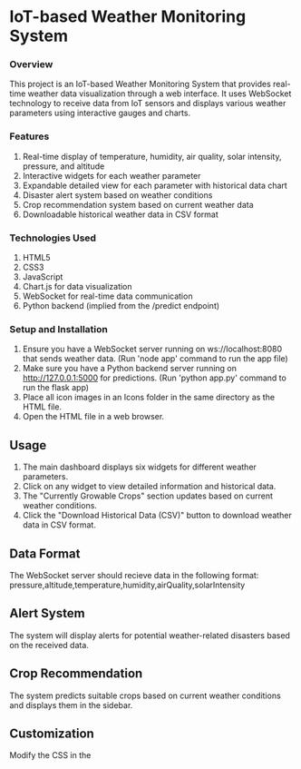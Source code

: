 # IoT-based Weather Monitoring System

### Overview

This project is an IoT-based Weather Monitoring System that provides real-time weather data visualization through a web interface. It uses WebSocket technology to receive data from IoT sensors and displays various weather parameters using interactive gauges and charts.

### Features

1. Real-time display of temperature, humidity, air quality, solar intensity, pressure, and altitude
2. Interactive widgets for each weather parameter
3. Expandable detailed view for each parameter with historical data chart
4. Disaster alert system based on weather conditions
5. Crop recommendation system based on current weather data
6. Downloadable historical weather data in CSV format

### Technologies Used

1. HTML5
2. CSS3
3. JavaScript
4. Chart.js for data visualization
5. WebSocket for real-time data communication
6. Python backend (implied from the /predict endpoint)

### Setup and Installation

1. Ensure you have a WebSocket server running on ws://localhost:8080 that sends weather data. (Run 'node app' command to run the app file)
2. Make sure you have a Python backend server running on http://127.0.0.1:5000 for predictions. (Run 'python app.py' command to run the flask app)
3. Place all icon images in an Icons folder in the same directory as the HTML file.
4. Open the HTML file in a web browser. 

## Usage

1. The main dashboard displays six widgets for different weather parameters.
2. Click on any widget to view detailed information and historical data.
3. The "Currently Growable Crops" section updates based on current weather conditions.
4. Click the "Download Historical Data (CSV)" button to download weather data in CSV format.

## Data Format

The WebSocket server should recieve data in the following format:
pressure,altitude,temperature,humidity,airQuality,solarIntensity

## Alert System

The system will display alerts for potential weather-related disasters based on the received data.

## Crop Recommendation

The system predicts suitable crops based on current weather conditions and displays them in the sidebar.

## Customization

Modify the CSS in the <style> section to change the appearance.
Adjust the data-max-value and data-section attributes of the widget divs to change the ranges and sections of the gauges.

## Note

This system requires active WebSocket and HTTP servers to function properly. Ensure all backend services are running before using the dashboard.
